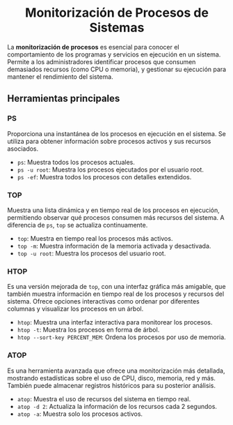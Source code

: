 # <h1 align="center"> Monitorización de Procesos de Sistemas </h> 

La **monitorización de procesos** es esencial para conocer el comportamiento de los programas y servicios en ejecución en un sistema. Permite a los administradores identificar procesos que consumen demasiados recursos (como CPU o memoria), y gestionar su ejecución para mantener el rendimiento del sistema.

## Herramientas principales

### PS
Proporciona una instantánea de los procesos en ejecución en el sistema. Se utiliza para obtener información sobre procesos activos y sus recursos asociados.

- `ps`: Muestra todos los procesos actuales.
- `ps -u root`: Muestra los procesos ejecutados por el usuario root.
- `ps -ef`: Muestra todos los procesos con detalles extendidos.

### TOP
Muestra una lista dinámica y en tiempo real de los procesos en ejecución, permitiendo observar qué procesos consumen más recursos del sistema. A diferencia de `ps`, `top` se actualiza continuamente.

- `top`: Muestra en tiempo real los procesos más activos.
- `top -m`: Muestra información de la memoria activada y desactivada.
- `top -u root`: Muestra los procesos del usuario root.

### HTOP
Es una versión mejorada de `top`, con una interfaz gráfica más amigable, que también muestra información en tiempo real de los procesos y recursos del sistema. Ofrece opciones interactivas como ordenar por diferentes columnas y visualizar los procesos en un árbol.

- `htop`: Muestra una interfaz interactiva para monitorear los procesos.
- `htop -t`: Muestra los procesos en forma de árbol.
- `htop --sort-key PERCENT_MEM`: Ordena los procesos por uso de memoria.

### ATOP
Es una herramienta avanzada que ofrece una monitorización más detallada, mostrando estadísticas sobre el uso de CPU, disco, memoria, red y más. También puede almacenar registros históricos para su posterior análisis.

- `atop`: Muestra el uso de recursos del sistema en tiempo real.
- `atop -d 2`: Actualiza la información de los recursos cada 2 segundos.
- `atop -a`: Muestra solo los procesos activos.

